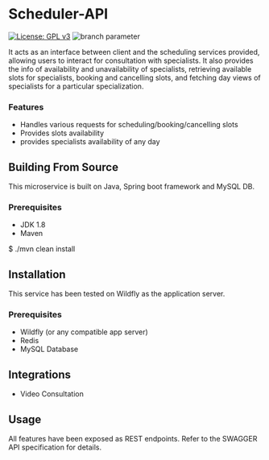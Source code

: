 # Scheduler-API
[![License: GPL v3](https://img.shields.io/badge/License-GPLv3-blue.svg)](https://www.gnu.org/licenses/gpl-3.0)  ![branch parameter](https://github.com/PSMRI/HWC-API/actions/workflows/sast-and-package.yml/badge.svg)

It acts as an interface between client and the scheduling services provided, allowing users to interact for consultation with specialists. It also provides the info of availability and unavailability of specialists, retrieving available slots for specialists, booking and cancelling slots, and fetching day views of specialists for a particular specialization.

### Features
* Handles various requests for scheduling/booking/cancelling slots
* Provides slots availability
* provides specialists availability of any day

## Building From Source
This microservice is built on Java, Spring boot framework and MySQL DB.

### Prerequisites 
* JDK 1.8
* Maven 

$ ./mvn clean install

## Installation
This service has been tested on Wildfly as the application server.

### Prerequisites 
* Wildfly (or any compatible app server)
* Redis
* MySQL Database

## Integrations
* Video Consultation

## Usage
All features have been exposed as REST endpoints. Refer to the SWAGGER API specification for details.
